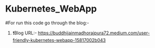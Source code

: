 # Kubernetes_WebApp
#For run this code go through the blog:-
1. ❗Blog URL:- https://buddhijainmadhorajpura72.medium.com/user-friendly-kubernetes-webapp-15817002b043
